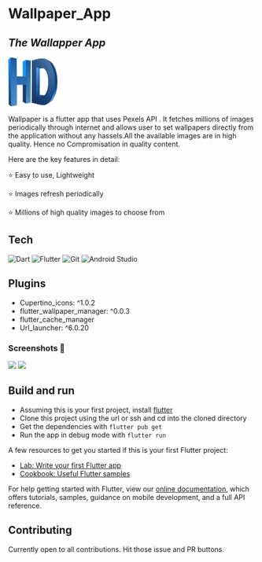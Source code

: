 # Wallpaper_App
## _The Wallapper App_

<img src="images/icon.png" width="100px" height="100px"/>

Wallpaper is a flutter app that uses Pexels API . It fetches millions of images periodically through internet and allows user to set wallpapers directly from the application without any hassels.All the available images are in high quality. Hence no Compromisation in quality content.

Here are the key features in detail:

⭐ Easy to use, Lightweight

⭐ Images refresh periodically

⭐ Millions of high quality images to choose from

## Tech

![Dart](https://img.shields.io/badge/dart-%230175C2.svg?style=for-the-badge&logo=dart&logoColor=white)
![Flutter](https://img.shields.io/badge/Flutter-%2302569B.svg?style=for-the-badge&logo=Flutter&logoColor=white)
![Git](https://img.shields.io/badge/git-%23F05033.svg?style=for-the-badge&logo=git&logoColor=white)
![Android Studio](https://img.shields.io/badge/Android%20Studio-3DDC84.svg?style=for-the-badge&logo=android-studio&logoColor=white)

## Plugins
- Cupertino_icons: ^1.0.2
- flutter_wallpaper_manager: ^0.0.3
- flutter_cache_manager
- Url_launcher: ^6.0.20

### Screenshots 📱
![](images/ss1.png)
![](images/ss2.png)
## Build and run
* Assuming this is your first project, install [flutter](https://flutter.dev/docs/get-started/install)
* Clone this project using the url or ssh and cd into the cloned directory
* Get the dependencies with ``` flutter pub get ```
* Run the app in debug mode with ``` flutter run ```

A few resources to get you started if this is your first Flutter project:

- [Lab: Write your first Flutter app](https://flutter.dev/docs/get-started/codelab)
- [Cookbook: Useful Flutter samples](https://flutter.dev/docs/cookbook)

For help getting started with Flutter, view our
[online documentation](https://flutter.dev/docs), which offers tutorials,
samples, guidance on mobile development, and a full API reference.

## Contributing
Currently open to all contributions. Hit those issue and PR buttons.


